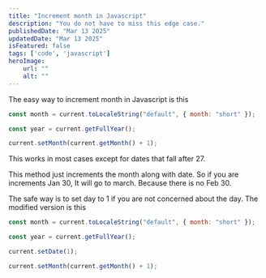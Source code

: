 ```yaml
---
title: "Increment month in Javascript"
description: "You do not have to miss this edge case."
publishedDate: "Mar 13 2025"
updatedDate: "Mar 13 2025"
isFeatured: false
tags: ['code', 'javascript']
heroImage:
    url: ""
    alt: ""
---
```


The easy way to increment month in Javascript is this

```js
const month = current.toLocaleString("default", { month: "short" });

const year = current.getFullYear();

current.setMonth(current.getMonth() + 1);
```

This works in most cases except for dates that fall after 27. 

This method just increments the month along with date. So if you are increments Jan 30, It will go to march. Because there is no Feb 30.

The safe way is to set day to 1 if you are not concerned about the day. The modified version is this

```js
const month = current.toLocaleString("default", { month: "short" });

const year = current.getFullYear();

current.setDate(1); 

current.setMonth(current.getMonth() + 1);
```